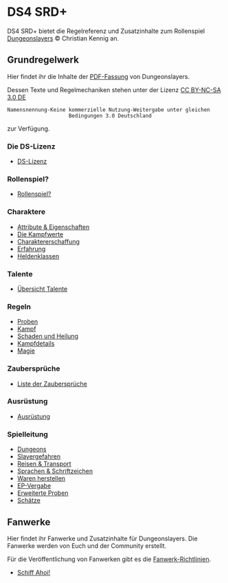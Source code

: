 # DS4 SRD+

DS4 SRD+ bietet die Regelreferenz und Zusatzinhalte zum Rollenspiel [Dungeonslayers](https://www.dungeonslayers.net) © Christian Kennig an.

## Grundregelwerk

Hier findet ihr die Inhalte der [PDF-Fassung](https://www.dungeonslayers.net/produkte/dungeonslayers-grundregelwerk/) von Dungeonslayers.

Dessen Texte und Regelmechaniken stehen unter der Lizenz [CC BY-NC-SA 3.0 DE](http://creativecommons.org/licenses/by-nc-sa/3.0/de/)

    Namensnennung-Keine kommerzielle Nutzung-Weitergabe unter gleichen
                        Bedingungen 3.0 Deutschland

zur Verfügung.

### Die DS-Lizenz

- [DS-Lizenz](grw/ds-lizenz.md)

### Rollenspiel?

- [Rollenspiel?](grw/rollenspiel.md)

### Charaktere

- [Attribute & Eigenschaften](grw/charaktere-attribute-eigenschaften.md)
- [Die Kampfwerte](grw/charaktere-attribute-eigenschaften.md#DIE%20KAMPFWERTE)
- [Charaktererschaffung](grw/charaktere-charaktererschaffung.md)
- [Erfahrung](grw/Erfahrung.md)
- [Heldenklassen](grw/charaktere-heldenklassen.md)

### Talente

- [Übersicht Talente](index-talente.md)

### Regeln

- [Proben](grw/regeln-proben.md)
- [Kampf](grw/regeln-kampf.md)
- [Schaden und Heilung](grw/regeln-schaden-heilung.md)
- [Kampfdetails](grw/regeln-kampfdetails.md)
- [Magie](grw/regeln-magie.md)

### Zaubersprüche

- [Liste der Zaubersprüche](index-zauber.md)

### Ausrüstung

- [Ausrüstung](grw/ausruestung.md)

### Spielleitung

- [Dungeons](grw/spielleitung-dungeons.md)
- [Slayergefahren](grw/spielleitung-slayergefahren.md)
- [Reisen & Transport](grw/spielleitung-reisen-transport.md)
- [Sprachen & Schriftzeichen](grw/spielleitung-sprachen-ep-vergabe.md)
- [Waren herstellen](grw/spielleitung-waren-herstellen.md)
- [EP-Vergabe](grw/spielleitung-sprachen-ep-vergabe.md#EP-VERGABE)
- [Erweiterte Proben](grw/spielleitung-erweiterte-proben.md)
- [Schätze](grw/spielleitung-schaetze.md)

## Fanwerke

Hier findet ihr Fanwerke und Zusatzinhalte für Dungeonslayers. Die Fanwerke werden von Euch und der Community erstellt. 

Für die Veröffentlichung von Fanwerken gibt es die [Fanwerk-Richtlinien](https://www.dungeonslayers.net/fanwerk-richtlinien/).

- [Schiff Ahoi!](schiff-ahoi/schiff-ahoi.md)
